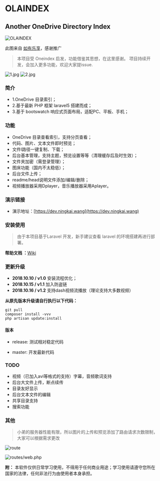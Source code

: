 OLAINDEX
===

## Another OneDrive Directory Index

![OLAINDEX](https://i.loli.net/2018/10/11/5bbf40831f294.jpg)



此图来自 [如有乐享](https://51.ruyo.net/)，感谢推广

> 本项目受 Oneindex 启发，功能借鉴其思想，在这里感谢。 项目持续开发，会加入更多功能，欢迎大家提issue.


![1.jpg](https://image.ningkai.wang/item/origin/view/01HS36VAGA2Q2RP3ZSKVGYAZW2IMBBTB3N)
![2.jpg](https://image.ningkai.wang/item/origin/view/01HS36VADJ5MEMI6RGVVCJ3SJBBKRWOSRS)

### 简介

- 1.OneDrive 目录索引；
- 2.基于最新 PHP 框架 laravel5 搭建而成；
- 3.基于 bootswatch 响应式页面布局，适配PC、平板、手机；

### 功能
- OneDrive 目录查看索引，支持分页查看；
- 代码、图片、文本文件即时预览；
- 文件l路径一键复制、下载；
- 后台基本管理，支持主题，预览设置等等（清理缓存后及时生效）；
- 文件夹加密（需登录管理）；
- 图床功能（国内不太稳低）；
- 后台文件上传；
- readme/head说明文件添加/编辑/删除；
- 视频播放器采用Dplayer，音乐播放器采用Aplayer。

### 演示链接

- 演示地址：[https://dev.ningkai.wang](https://dev.ningkai.wang)

### 安装使用

> 由于本项目基于Laravel 开发，新手建议查看 laravel 的环境搭建再进行部署。

**帮助文档 ：**[Wiki](https://github.com/WangNingkai/OLAINDEX/wiki)

### 更新升级

- **2018.10.10 / v1.0**
安装流程优化；
- **2018.10.15 / v1.1**
加入防盗链
- **2018.10.16 / v1.2**
支持dash视频流播放（理论支持大多数视频）

**从原先版本升级请自行执行以下代码：**

```
git pull
composer install -vvv
php artisan update:install
```


#### 版本

- release: 测试相对稳定代码

- master: 开发最新代码

### TODO

- 视频（已加入avi等格式的支持）字幕，音频歌词支持
- 后台大文件上传，断点续传
- 目录友好显示
- 后台文本文件的编辑
- 共享目录支持
- 搜索功能

### 其他 

> 小弟的服务器性能有限，所以图片的上传和预览添加了路由请求次数限制，大家可以根据需求更改

![route](https://image.ningkai.wang/item/origin/view/01HS36VADQV35WPMQ3AFHZ25AUTVCJIEVN)

![routes/web.php](https://image.ningkai.wang/item/origin/view/01HS36VAARRNW3WPF6LJDYNYCE5CSPRDCP)


**附：** 本软件仅供日常学习使用，不得用于任何商业用途；学习使用请遵守您所在国家的法律，任何非法行为由使用者本身承担。
